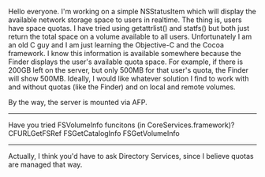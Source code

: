 

Hello everyone. I'm working on a simple NSStatusItem which will display the available network storage space to users in realtime. The thing is, users have space quotas. I have tried using getattrlist() and statfs() but both just return the total space on a volume available to all users. Unfortunately I am an old C guy and I am just learning the Objective-C and the Cocoa framework. I know this information is available somewhere because the Finder displays the user's available quota space. For example, if there is 200GB left on the server, but only 500MB for that user's quota, the Finder will show 500MB. Ideally, I would like whatever solution I find to work with and without quotas (like the Finder) and on local and remote volumes. 

By the way, the server is mounted via AFP. 

----

Have you tried FSVolumeInfo funcitons (in CoreServices.framework)? 
CFURLGetFSRef
FSGetCatalogInfo
FSGetVolumeInfo

----
Actually, I think you'd have to ask Directory Services, since I believe quotas are managed that way.
